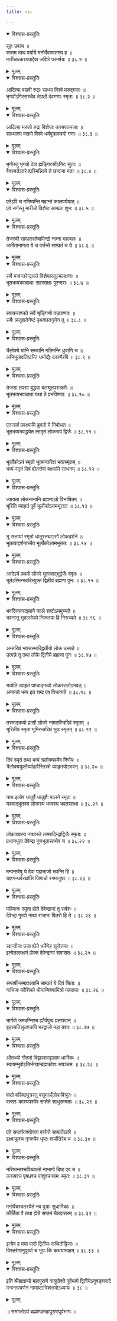 ```yaml
---
title: ०३८

---
```


<details open><summary>विश्वास-प्रस्तुतिः</summary>

सूत उवाच ॥  
सप्तम त्वथ पर्याये मनोर्वैवस्वतस्य ह ॥  
मारीचात्कश्यपाद्देवा जज्ञिरे परमर्षयः ॥ ३८.१ ॥
</details>

<details><summary>मूलम्</summary>

सूत उवाच ॥  
सप्तम त्वथ पर्याये मनोर्वैवस्वतस्य ह ॥  
मारीचात्कश्यपाद्देवा जज्ञिरे परमर्षयः ॥ ३८.१ ॥
</details>
  

<details open><summary>विश्वास-प्रस्तुतिः</summary>

आदित्या वसवी रुद्राः साध्या विश्वे मरुद्गणाः ॥  
भृगवोंऽगिरसश्चैव तेऽष्ठौ देवगणाः स्मृताः ॥ ३८.२ ॥
</details>

<details><summary>मूलम्</summary>

आदित्या वसवी रुद्राः साध्या विश्वे मरुद्गणाः ॥  
भृगवोंऽगिरसश्चैव तेऽष्ठौ देवगणाः स्मृताः ॥ ३८.२ ॥
</details>
  

<details open><summary>विश्वास-प्रस्तुतिः</summary>

आदित्या मरुतो रुद्रा विज्ञेयाः कश्यपात्मजाः ॥  
साध्याश्य वसवो विश्वे धर्मपुत्रास्त्रयो गणाः ॥ ३८.३ ॥
</details>

<details><summary>मूलम्</summary>

आदित्या मरुतो रुद्रा विज्ञेयाः कश्यपात्मजाः ॥  
साध्याश्य वसवो विश्वे धर्मपुत्रास्त्रयो गणाः ॥ ३८.३ ॥
</details>
  

<details open><summary>विश्वास-प्रस्तुतिः</summary>

भृगोस्तु भृगवो देवा ह्यङ्गिरसोंऽगिरः सुताः ॥  
वैवस्वतेंऽतरे ह्यस्मिन्नित्ये ते छन्दजा मताः ॥ ३८.४ ॥
</details>

<details><summary>मूलम्</summary>

भृगोस्तु भृगवो देवा ह्यङ्गिरसोंऽगिरः सुताः ॥  
वैवस्वतेंऽतरे ह्यस्मिन्नित्ये ते छन्दजा मताः ॥ ३८.४ ॥
</details>
  

<details open><summary>विश्वास-प्रस्तुतिः</summary>

एतेऽपि च गमिष्यन्ति महान्तं कालपर्ययात् ॥  
एवं सर्गस्तु मारीचो विज्ञेयः साम्प्रतः शुभः ॥ ३८.५ ॥
</details>

<details><summary>मूलम्</summary>

एतेऽपि च गमिष्यन्ति महान्तं कालपर्ययात् ॥  
एवं सर्गस्तु मारीचो विज्ञेयः साम्प्रतः शुभः ॥ ३८.५ ॥
</details>
  

<details open><summary>विश्वास-प्रस्तुतिः</summary>

तेजस्वी साम्प्रतस्तेषामिन्द्रो नाम्ना महाबलः ॥  
अतीतानागता ये च वर्त्तन्ते साम्प्रतं च ये ॥ ३८.६ ॥
</details>

<details><summary>मूलम्</summary>

तेजस्वी साम्प्रतस्तेषामिन्द्रो नाम्ना महाबलः ॥  
अतीतानागता ये च वर्त्तन्ते साम्प्रतं च ये ॥ ३८.६ ॥
</details>
  

<details open><summary>विश्वास-प्रस्तुतिः</summary>

सर्वे मन्वन्तरेन्द्रास्ते विज्ञेयास्तुल्यलक्षणाः ॥  
भूतभव्यभवन्नाथाः सहस्राक्षाः पुरन्दराः ॥ ३८.७ ॥
</details>

<details><summary>मूलम्</summary>

सर्वे मन्वन्तरेन्द्रास्ते विज्ञेयास्तुल्यलक्षणाः ॥  
भूतभव्यभवन्नाथाः सहस्राक्षाः पुरन्दराः ॥ ३८.७ ॥
</details>
  

<details open><summary>विश्वास-प्रस्तुतिः</summary>

सघवन्तश्चते सर्वे श्रृङ्गिणो वज्रपाणयः ॥  
सर्वैः क्रतुशतेनेष्टं पृथक्छतगुणेन तु ॥ ३८.८ ॥
</details>

<details><summary>मूलम्</summary>

सघवन्तश्चते सर्वे श्रृङ्गिणो वज्रपाणयः ॥  
सर्वैः क्रतुशतेनेष्टं पृथक्छतगुणेन तु ॥ ३८.८ ॥
</details>
  

<details open><summary>विश्वास-प्रस्तुतिः</summary>

त्रैलोक्ये यानि सत्त्वानि गतिमन्ति ध्रुवाणि च ॥  
अभिभूयावतिष्ठन्ति धर्माद्यैः कारणैरपि ॥ ३८.९ ॥
</details>

<details><summary>मूलम्</summary>

त्रैलोक्ये यानि सत्त्वानि गतिमन्ति ध्रुवाणि च ॥  
अभिभूयावतिष्ठन्ति धर्माद्यैः कारणैरपि ॥ ३८.९ ॥
</details>
  

<details open><summary>विश्वास-प्रस्तुतिः</summary>

तेजसा तपसा बुद्ध्या बलश्रुतपराक्रमैः ॥  
भूतभव्यभवन्नाथा यथा ते प्रभविष्णवः ॥ ३८.१० ॥
</details>

<details><summary>मूलम्</summary>

तेजसा तपसा बुद्ध्या बलश्रुतपराक्रमैः ॥  
भूतभव्यभवन्नाथा यथा ते प्रभविष्णवः ॥ ३८.१० ॥
</details>
  

<details open><summary>विश्वास-प्रस्तुतिः</summary>

एतत्सर्वं प्रवक्ष्यामि ब्रुवतो मे निबोधत ॥  
भूतभव्यभवद्ध्येत त्समृतं लोकत्रयं द्विजैः ॥ ३८.११ ॥
</details>

<details><summary>मूलम्</summary>

एतत्सर्वं प्रवक्ष्यामि ब्रुवतो मे निबोधत ॥  
भूतभव्यभवद्ध्येत त्समृतं लोकत्रयं द्विजैः ॥ ३८.११ ॥
</details>
  

<details open><summary>विश्वास-प्रस्तुतिः</summary>

भूर्लोकोऽयं स्मृतो भूतमन्तरिक्षं भवत्स्मृतम् ॥  
भव्यं स्मृतं दिवं ह्येतत्तेषां वक्ष्यामि साधनम् ॥ ३८.१२ ॥
</details>

<details><summary>मूलम्</summary>

भूर्लोकोऽयं स्मृतो भूतमन्तरिक्षं भवत्स्मृतम् ॥  
भव्यं स्मृतं दिवं ह्येतत्तेषां वक्ष्यामि साधनम् ॥ ३८.१२ ॥
</details>
  

<details open><summary>विश्वास-प्रस्तुतिः</summary>

ध्यायता लोकनामानि ब्रह्मणाऽग्रे विभाषितम् ॥  
भूरिति व्याहृतं पूर्वं भूर्लोकोऽयमभूत्तदा ॥ ३८.१३ ॥
</details>

<details><summary>मूलम्</summary>

ध्यायता लोकनामानि ब्रह्मणाऽग्रे विभाषितम् ॥  
भूरिति व्याहृतं पूर्वं भूर्लोकोऽयमभूत्तदा ॥ ३८.१३ ॥
</details>
  

<details open><summary>विश्वास-प्रस्तुतिः</summary>

भू सत्तायां स्मृतो धातुस्तथाऽसौ लोकदर्शने ॥  
भूतत्वाद्दर्शनाच्चैव भूर्लोकोऽयमभूत्ततः ॥ ३८.१४ ॥
</details>

<details><summary>मूलम्</summary>

भू सत्तायां स्मृतो धातुस्तथाऽसौ लोकदर्शने ॥  
भूतत्वाद्दर्शनाच्चैव भूर्लोकोऽयमभूत्ततः ॥ ३८.१४ ॥
</details>
  

<details open><summary>विश्वास-प्रस्तुतिः</summary>

अतोऽयं प्रथमो लोको भूतत्वाद्भूर्द्वजैः स्मृतः ॥  
भूतेऽस्मिन्भवदित्युक्तं द्वितीयं ब्रह्मणा पुनः ॥ ३८.१५ ॥
</details>

<details><summary>मूलम्</summary>

अतोऽयं प्रथमो लोको भूतत्वाद्भूर्द्वजैः स्मृतः ॥  
भूतेऽस्मिन्भवदित्युक्तं द्वितीयं ब्रह्मणा पुनः ॥ ३८.१५ ॥
</details>
  

<details open><summary>विश्वास-प्रस्तुतिः</summary>

भवदित्यत्पद्यमाने काले शब्दोऽयमुच्यते ॥  
भवनात्तु भुवल्लोको निरुत्तया हि निरुच्यते ॥ ३८.१६ ॥
</details>

<details><summary>मूलम्</summary>

भवदित्यत्पद्यमाने काले शब्दोऽयमुच्यते ॥  
भवनात्तु भुवल्लोको निरुत्तया हि निरुच्यते ॥ ३८.१६ ॥
</details>
  

<details open><summary>विश्वास-प्रस्तुतिः</summary>

अन्तरिक्षं भवत्तस्माद्द्वितीयो लोक उच्यते ॥  
उत्पन्ने तु तथा लोके द्वितीये ब्रह्मणा पुनः ॥ ३८.१७ ॥
</details>

<details><summary>मूलम्</summary>

अन्तरिक्षं भवत्तस्माद्द्वितीयो लोक उच्यते ॥  
उत्पन्ने तु तथा लोके द्वितीये ब्रह्मणा पुनः ॥ ३८.१७ ॥
</details>
  

<details open><summary>विश्वास-प्रस्तुतिः</summary>

भव्येति व्याहृतं पश्चाद्भव्यो लोकस्ततोऽभवत् ॥  
अनागते भव्य इत शब्द एष विभाव्यते ॥ ३८.१८ ॥
</details>

<details><summary>मूलम्</summary>

भव्येति व्याहृतं पश्चाद्भव्यो लोकस्ततोऽभवत् ॥  
अनागते भव्य इत शब्द एष विभाव्यते ॥ ३८.१८ ॥
</details>
  

<details open><summary>विश्वास-प्रस्तुतिः</summary>

तस्माद्भव्यो ह्यसौ लोको नामतस्त्रिदिवं स्मृतम् ॥  
भूरितीयं स्मृता भूमिरन्तरिक्षं भुवः स्मृतम् ॥ ३८.१९ ॥
</details>

<details><summary>मूलम्</summary>

तस्माद्भव्यो ह्यसौ लोको नामतस्त्रिदिवं स्मृतम् ॥  
भूरितीयं स्मृता भूमिरन्तरिक्षं भुवः स्मृतम् ॥ ३८.१९ ॥
</details>
  

<details open><summary>विश्वास-प्रस्तुतिः</summary>

दिवं स्मृतं तथा भव्यं त्रलोक्यस्यैष निर्णयः ॥  
त्रैलोक्ययुक्तैर्व्याहारैस्तिस्रो व्याहृतयोऽभवन् ॥ ३८.२० ॥
</details>

<details><summary>मूलम्</summary>

दिवं स्मृतं तथा भव्यं त्रलोक्यस्यैष निर्णयः ॥  
त्रैलोक्ययुक्तैर्व्याहारैस्तिस्रो व्याहृतयोऽभवन् ॥ ३८.२० ॥
</details>
  

<details open><summary>विश्वास-प्रस्तुतिः</summary>

नाथ इत्येष धातुर्वै धातुज्ञैः पालने स्मृतः ॥  
यस्माद्भूतस्य लोकस्य भव्यस्य भवतस्तथा ॥ ३८.२१ ॥
</details>

<details><summary>मूलम्</summary>

नाथ इत्येष धातुर्वै धातुज्ञैः पालने स्मृतः ॥  
यस्माद्भूतस्य लोकस्य भव्यस्य भवतस्तथा ॥ ३८.२१ ॥
</details>
  

<details open><summary>विश्वास-प्रस्तुतिः</summary>

लोकत्रयस्य नाथास्ते तस्मादिन्द्राद्विजैः स्मृताः ॥  
प्रधानभूता देवेन्द्रा गुणभूतास्तथैव च ॥ ३८.२२ ॥
</details>

<details><summary>मूलम्</summary>

लोकत्रयस्य नाथास्ते तस्मादिन्द्राद्विजैः स्मृताः ॥  
प्रधानभूता देवेन्द्रा गुणभूतास्तथैव च ॥ ३८.२२ ॥
</details>
  

<details open><summary>विश्वास-प्रस्तुतिः</summary>

मन्वन्तरेषु ये देवा यज्ञभाजो भवन्ति हि ॥  
यज्ञगन्धर्वरक्षांसि पिशाचो रगमानुषाः ॥ ३८.२३ ॥
</details>

<details><summary>मूलम्</summary>

मन्वन्तरेषु ये देवा यज्ञभाजो भवन्ति हि ॥  
यज्ञगन्धर्वरक्षांसि पिशाचो रगमानुषाः ॥ ३८.२३ ॥
</details>
  

<details open><summary>विश्वास-प्रस्तुतिः</summary>

महिमानः स्मृता ह्येते देवेन्द्राणां तु सर्वशः ॥  
देवेन्द्रा गुरवो नाथा राजानः पितरो हि ते ॥ ३८.२४ ॥
</details>

<details><summary>मूलम्</summary>

महिमानः स्मृता ह्येते देवेन्द्राणां तु सर्वशः ॥  
देवेन्द्रा गुरवो नाथा राजानः पितरो हि ते ॥ ३८.२४ ॥
</details>
  

<details open><summary>विश्वास-प्रस्तुतिः</summary>

रक्षन्तीमाः प्रजा ह्येते धर्मेणेह सुरोत्तमाः ॥  
इत्येतल्लक्षणं प्रोक्तं देवेन्द्राणां समासतः ॥ ३८.२५ ॥
</details>

<details><summary>मूलम्</summary>

रक्षन्तीमाः प्रजा ह्येते धर्मेणेह सुरोत्तमाः ॥  
इत्येतल्लक्षणं प्रोक्तं देवेन्द्राणां समासतः ॥ ३८.२५ ॥
</details>
  

<details open><summary>विश्वास-प्रस्तुतिः</summary>

सप्तर्षीन्सम्प्रवक्ष्यामि साम्प्रतं ये दिवं श्रिताः ॥  
गाधिजः कौशिको धीमान्विश्वामित्रो महातपाः ॥ ३८.२६ ॥
</details>

<details><summary>मूलम्</summary>

सप्तर्षीन्सम्प्रवक्ष्यामि साम्प्रतं ये दिवं श्रिताः ॥  
गाधिजः कौशिको धीमान्विश्वामित्रो महातपाः ॥ ३८.२६ ॥
</details>
  

<details open><summary>विश्वास-प्रस्तुतिः</summary>

भार्गवो जमदग्निश्च ह्यौर्वपुत्रः प्रतापवान् ॥  
बृहस्पतिसुतश्चापि भरद्वाजो महा यशाः ॥ ३८.२७ ॥
</details>

<details><summary>मूलम्</summary>

भार्गवो जमदग्निश्च ह्यौर्वपुत्रः प्रतापवान् ॥  
बृहस्पतिसुतश्चापि भरद्वाजो महा यशाः ॥ ३८.२७ ॥
</details>
  

<details open><summary>विश्वास-प्रस्तुतिः</summary>

औतथ्यो गौतमो विद्वाञ्शरद्वान्नाम धार्मिकः ॥  
स्वायम्भुवोऽत्रिर्भगवान्ब्रह्मकोशः सपञ्चमः ॥ ३८.२८ ॥
</details>

<details><summary>मूलम्</summary>

औतथ्यो गौतमो विद्वाञ्शरद्वान्नाम धार्मिकः ॥  
स्वायम्भुवोऽत्रिर्भगवान्ब्रह्मकोशः सपञ्चमः ॥ ३८.२८ ॥
</details>
  

<details open><summary>विश्वास-प्रस्तुतिः</summary>

षष्ठो वसिष्ठपुत्रस्तु वसुमाल्ँलोकविश्रुतः ॥  
वत्सरः काश्यपश्यैव सप्तैते साधुसम्मताः ॥ ३८.२९ ॥
</details>

<details><summary>मूलम्</summary>

षष्ठो वसिष्ठपुत्रस्तु वसुमाल्ँलोकविश्रुतः ॥  
वत्सरः काश्यपश्यैव सप्तैते साधुसम्मताः ॥ ३८.२९ ॥
</details>
  

<details open><summary>विश्वास-प्रस्तुतिः</summary>

एते सप्तर्षयश्योक्ता वर्त्तन्ते साम्प्रतेंऽतरे ॥  
इक्ष्वाकुश्च नृगश्चैव धृष्टः शर्यातिरेब च ॥ ३८.३० ॥
</details>

<details><summary>मूलम्</summary>

एते सप्तर्षयश्योक्ता वर्त्तन्ते साम्प्रतेंऽतरे ॥  
इक्ष्वाकुश्च नृगश्चैव धृष्टः शर्यातिरेब च ॥ ३८.३० ॥
</details>
  

<details open><summary>विश्वास-प्रस्तुतिः</summary>

नरिष्यन्तश्चविख्यातो नाभागो दिष्ट एव च ॥  
करूषश्च पृषध्रश्च पांशुश्चनवमः स्मृतः ॥ ३८.३१ ॥
</details>

<details><summary>मूलम्</summary>

नरिष्यन्तश्चविख्यातो नाभागो दिष्ट एव च ॥  
करूषश्च पृषध्रश्च पांशुश्चनवमः स्मृतः ॥ ३८.३१ ॥
</details>
  

<details open><summary>विश्वास-प्रस्तुतिः</summary>

मनोर्वैवस्वतस्यैते नव पुत्राः सुधार्मिकाः ॥  
कीर्तिता वै तथा ह्येते सप्तमं चैतदन्तरम् ॥ ३८.३२ ॥
</details>

<details><summary>मूलम्</summary>

मनोर्वैवस्वतस्यैते नव पुत्राः सुधार्मिकाः ॥  
कीर्तिता वै तथा ह्येते सप्तमं चैतदन्तरम् ॥ ३८.३२ ॥
</details>
  

<details open><summary>विश्वास-प्रस्तुतिः</summary>

इत्येष ह मया पादो द्वितीयः कथितोद्विजाः ॥  
विस्तरेणानुपूर्व्या च भूयः किं कथयाम्यहम् ॥ ३८.३३ ॥
</details>

<details><summary>मूलम्</summary>

इत्येष ह मया पादो द्वितीयः कथितोद्विजाः ॥  
विस्तरेणानुपूर्व्या च भूयः किं कथयाम्यहम् ॥ ३८.३३ ॥
</details>
  

<details open><summary>विश्वास-प्रस्तुतिः</summary>

इति श्रीब्रह्माण्डे महापुराणे वायुप्रोक्ते पूर्वभागे द्वितीयेऽनुषङ्गपादे  
मन्वन्तरवर्णनं नामाष्टात्रिंशत्तमोऽध्यायः ॥ ३८ ॥
</details>

<details><summary>मूलम्</summary>

इति श्रीब्रह्माण्डे महापुराणे वायुप्रोक्ते पूर्वभागे द्वितीयेऽनुषङ्गपादे  
मन्वन्तरवर्णनं नामाष्टात्रिंशत्तमोऽध्यायः ॥ ३८ ॥
</details>
  
॥ समाप्तोऽयं ब्रह्माण्डमहापुराणपूर्वभागः ॥